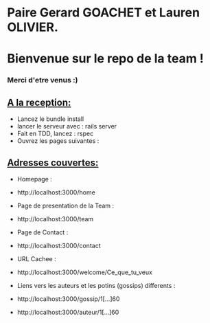 # Paire Gerard GOACHET et Lauren OLIVIER.

<h1>Bienvenue sur le repo de la team !</h1>

<h3>Merci d'etre venus :)</h3>

<h2><u>A la reception:</u></h2>

* Lancez le bundle install
* lancer le serveur avec : rails server
* Fait en TDD, lancez : rspec
* Ouvrez les pages suivantes :

<h2><u>Adresses couvertes:</u></h2>

* Homepage :
* http://localhost:3000/home

* Page de presentation de la Team :
* http://localhost:3000/team

* Page de Contact :
* http://localhost:3000/contact

* URL Cachee :
* http://localhost:3000/welcome/Ce_que_tu_veux

* Liens vers les auteurs et les potins (gossips) differents :
* http://localhost:3000/gossip/1[...]60
* http://localhost:3000/auteur/1[...]60